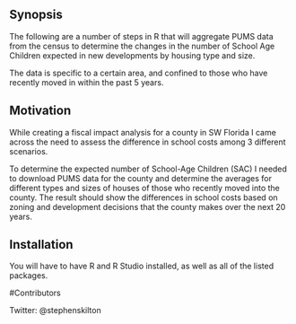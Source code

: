 ## Synopsis

The following are a number of steps in R that will aggregate PUMS data from the census to determine
the changes in the number of School Age Children expected in new developments by housing type and size.

The data is specific to a certain area, and confined to those who have recently moved in within the past 5
years.


## Motivation

While creating a fiscal impact analysis for a county in SW Florida I came across the need to assess the difference
in school costs among 3 different scenarios.

To determine the expected number of School-Age Children (SAC) I needed to download PUMS data for the county and
determine the averages for different types and sizes of houses of those who recently moved into the county. The
result should show the differences in school costs based on zoning and development decisions that the county makes
over the next 20 years.

## Installation

You will have to have R and R Studio installed, as well as all of the listed packages.


#Contributors

Twitter:
@stephenskilton
